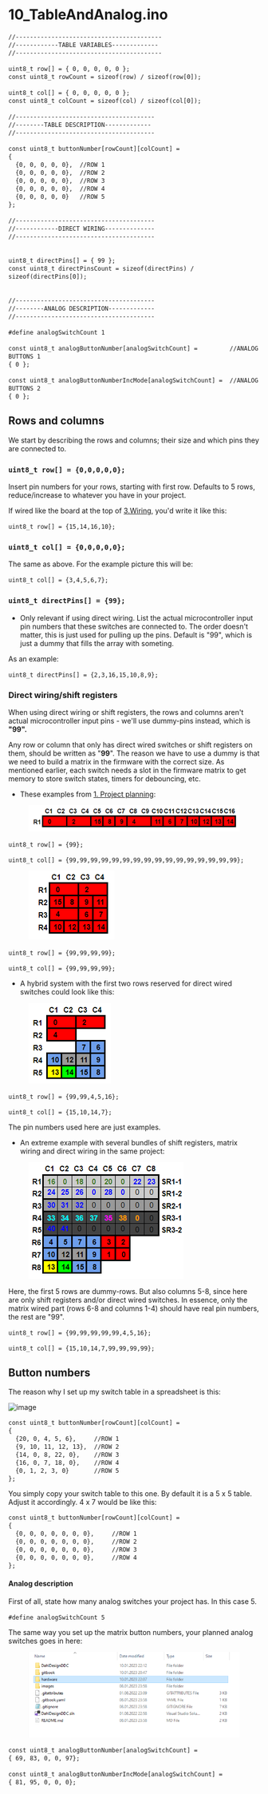 # 10\_TableAndAnalog.ino

```
//-----------------------------------------
//------------TABLE VARIABLES-------------
//-----------------------------------------

uint8_t row[] = { 0, 0, 0, 0, 0 };
const uint8_t rowCount = sizeof(row) / sizeof(row[0]);

uint8_t col[] = { 0, 0, 0, 0, 0 };
const uint8_t colCount = sizeof(col) / sizeof(col[0]);

//---------------------------------------
//--------TABLE DESCRIPTION-------------
//---------------------------------------

const uint8_t buttonNumber[rowCount][colCount] =
{
  {0, 0, 0, 0, 0},	//ROW 1
  {0, 0, 0, 0, 0},	//ROW 2
  {0, 0, 0, 0, 0},	//ROW 3
  {0, 0, 0, 0, 0},	//ROW 4
  {0, 0, 0, 0, 0}	//ROW 5
};

//---------------------------------------
//------------DIRECT WIRING--------------
//---------------------------------------


uint8_t directPins[] = { 99 };
const uint8_t directPinsCount = sizeof(directPins) / sizeof(directPins[0]);


//---------------------------------------
//--------ANALOG DESCRIPTION-------------
//---------------------------------------

#define analogSwitchCount 1

const uint8_t analogButtonNumber[analogSwitchCount] =         //ANALOG BUTTONS 1
{ 0 };

const uint8_t analogButtonNumberIncMode[analogSwitchCount] =  //ANALOG BUTTONS 2
{ 0 };
```

## Rows and columns

We start by describing the rows and columns; their size and which pins they are connected to.

### `uint8_t row[] = {0,0,0,0,0};`

Insert pin numbers for your rows, starting with first row. Defaults to 5 rows, reduce/increase to whatever you have in your project.

If wired like the board at the top of [3.Wiring](https://github.com/andreasdahl1987/DahlDesignDDC/wiki/3.-Wiring), you'd write it like this:

`uint8_t row[] = {15,14,16,10};`

### `uint8_t col[] = {0,0,0,0,0};`&#x20;

The same as above. For the example picture this will be:

`uint8_t col[] = {3,4,5,6,7};`

### `uint8_t directPins[] = {99};`&#x20;

* Only relevant if using direct wiring. List the actual microcontroller input pin numbers that these switches are connected to. The order doesn't matter, this is just used for pulling up the pins. Default is "99", which is just a dummy that fills the array with someting.&#x20;

As an example:

`uint8_t directPins[] = {2,3,16,15,10,8,9};`&#x20;

### Direct wiring/shift registers

When using direct wiring or shift registers, the rows and columns aren't actual microcontroller input pins - we'll use dummy-pins instead, which is **"99".**&#x20;

Any row or column that only has direct wired switches or shift registers on them, should be written as "**99**". The reason we have to use a dummy is that we need to build a matrix in the firmware with the correct size. As mentioned earlier, each switch needs a slot in the firmware matrix to get memory to store switch states, timers for debouncing, etc.&#x20;

* These examples from [1. Project planning](../../1.-project-planning/switches/non-matrix-switches.md):

<figure><img src="../../.gitbook/assets/image (27).png" alt=""><figcaption></figcaption></figure>

`uint8_t row[] = {99};`

`uint8_t col[] = {99,99,99,99,99,99,99,99,99,99,99,99,99,99,99,99};`

<figure><img src="../../.gitbook/assets/image (5) (2).png" alt=""><figcaption></figcaption></figure>

`uint8_t row[] = {99,99,99,99};`

`uint8_t col[] = {99,99,99,99};`

* A hybrid system with the first two rows reserved for direct wired switches could look like this:

<figure><img src="../../.gitbook/assets/image (23).png" alt=""><figcaption></figcaption></figure>

`uint8_t row[] = {99,99,4,5,16};`

`uint8_t col[] = {15,10,14,7};`

The pin numbers used here are just examples.&#x20;

* An extreme example with several bundles of shift registers, matrix wiring and direct wiring in the same project:

<figure><img src="../../.gitbook/assets/image (4).png" alt=""><figcaption></figcaption></figure>

Here, the first 5 rows are dummy-rows. But also columns 5-8, since here are only shift registers and/or direct wired switches. In essence, only the matrix wired part (rows 6-8 and columns 1-4) should have real pin numbers, the rest are "99".&#x20;

`uint8_t row[] = {99,99,99,99,99,4,5,16};`

`uint8_t col[] = {15,10,14,7,99,99,99,99};`

## Button numbers

The reason why I set up my switch table in a spreadsheet is this:

![image](https://user-images.githubusercontent.com/40788634/194886077-1af05ab1-d62c-446a-ab3b-11fc3579d9d0.png)

```
const uint8_t buttonNumber[rowCount][colCount] =
{
  {20, 0, 4, 5, 6},     //ROW 1
  {9, 10, 11, 12, 13},  //ROW 2
  {14, 0, 8, 22, 0},    //ROW 3
  {16, 0, 7, 18, 0},    //ROW 4
  {0, 1, 2, 3, 0}       //ROW 5
};
```

You simply copy your switch table to this one. By default it is a 5 x 5 table. Adjust it accordingly. 4 x 7 would be like this:

```
const uint8_t buttonNumber[rowCount][colCount] =
{
  {0, 0, 0, 0, 0, 0, 0},     //ROW 1
  {0, 0, 0, 0, 0, 0, 0},     //ROW 2
  {0, 0, 0, 0, 0, 0, 0},     //ROW 3
  {0, 0, 0, 0, 0, 0, 0},     //ROW 4
};
```

#### Analog description

First of all, state how many analog switches your project has. In this case 5.&#x20;

`#define analogSwitchCount 5`

The same way you set up the matrix button numbers, your planned analog switches goes in here:

<figure><img src="../../.gitbook/assets/image (1) (5).png" alt=""><figcaption></figcaption></figure>

```
const uint8_t analogButtonNumber[analogSwitchCount] =         
{ 69, 83, 0, 0, 97};

const uint8_t analogButtonNumberIncMode[analogSwitchCount] = 
{ 81, 95, 0, 0, 0};
```
